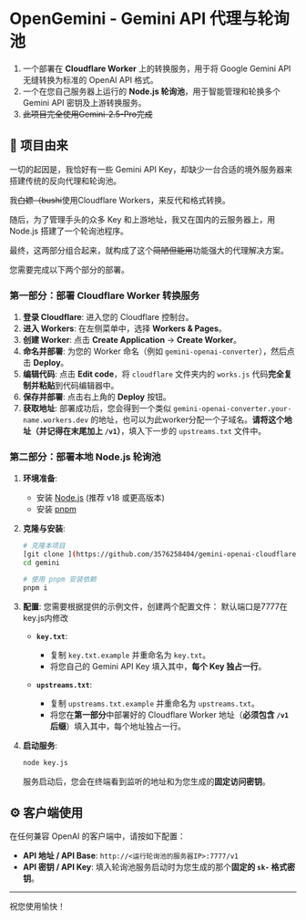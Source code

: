 # OpenGemini - Gemini API 代理与轮询池
1.  一个部署在 **Cloudflare Worker** 上的转换服务，用于将 Google Gemini API 无缝转换为标准的 OpenAI API 格式。
2.  一个在您自己服务器上运行的 **Node.js 轮询池**，用于智能管理和轮换多个 Gemini API 密钥及上游转换服务。
3. ~~此项目完全使用Gemini-2.5-Pro完成~~
## 📖 项目由来

一切的起因是，我恰好有一些 Gemini API Key，却缺少一台合适的境外服务器来搭建传统的反向代理和轮询池。

我~~白嫖（bushi~~使用Cloudflare Workers，来反代和格式转换。

随后，为了管理手头的众多 Key 和上游地址，我又在国内的云服务器上，用 Node.js 搭建了一个轮询池程序。

最终，这两部分组合起来，就构成了这个~~简陋但能用~~功能强大的代理解决方案。

您需要完成以下两个部分的部署。

### 第一部分：部署 Cloudflare Worker 转换服务

1.  **登录 Cloudflare**: 进入您的 Cloudflare 控制台。
2.  **进入 Workers**: 在左侧菜单中，选择 **Workers & Pages**。
3.  **创建 Worker**: 点击 **Create Application** -> **Create Worker**。
4.  **命名并部署**: 为您的 Worker 命名（例如 `gemini-openai-converter`），然后点击 **Deploy**。
5.  **编辑代码**: 点击 **Edit code**，将 `cloudflare` 文件夹内的 `works.js` 代码**完全复制并粘贴**到代码编辑器中。
6.  **保存并部署**: 点击右上角的 **Deploy** 按钮。
7.  **获取地址**: 部署成功后，您会得到一个类似 `gemini-openai-converter.your-name.workers.dev` 的地址，也可以为此worker分配一个子域名。**请将这个地址（并记得在末尾加上 `/v1`）**，填入下一步的 `upstreams.txt` 文件中。

### 第二部分：部署本地 Node.js 轮询池

1.  **环境准备**:
    - 安装 [Node.js](https://nodejs.org/) (推荐 v18 或更高版本)
    - 安装 [pnpm](https://pnpm.io/installation)

2.  **克隆与安装**:
    ```bash
    # 克隆本项目
    [git clone ](https://github.com/3576258404/gemini-openai-cloudflare-proxy.git)
    cd gemini

    # 使用 pnpm 安装依赖
    pnpm i
    ```

3.  **配置**:
    您需要根据提供的示例文件，创建两个配置文件：
    默认端口是7777在key.js内修改

    - **`key.txt`**:
        - 复制 `key.txt.example` 并重命名为 `key.txt`。
        - 将您自己的 Gemini API Key 填入其中，**每个 Key 独占一行**。

    - **`upstreams.txt`**:
        - 复制 `upstreams.txt.example` 并重命名为 `upstreams.txt`。
        - 将您在**第一部分**中部署好的 Cloudflare Worker 地址（**必须包含 `/v1` 后缀**）填入其中，每个地址独占一行。

5.  **启动服务**:
    ```bash
    node key.js
    ```
    服务启动后，您会在终端看到监听的地址和为您生成的**固定访问密钥**。

## ⚙️ 客户端使用

在任何兼容 OpenAI 的客户端中，请按如下配置：

- **API 地址 / API Base**: `http://<运行轮询池的服务器IP>:7777/v1`
- **API 密钥 / API Key**: 填入轮询池服务启动时为您生成的那个**固定的 `sk-` 格式密钥**。

---

祝您使用愉快！
